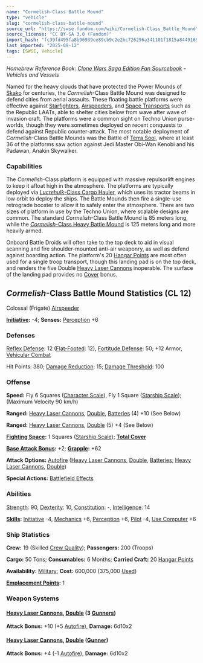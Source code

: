```yaml
---
name: "Cormelish-Class Battle Mound"
type: "vehicle"
slug: "cormelish-class-battle-mound"
source_url: "https://swse.fandom.com/wiki/Cormelish-Class_Battle_Mound"
source_license: "CC BY-SA 3.0 (Fandom)"
import_hash: "fc39fd495fa8b96939ce89cb9c2e2bc726296a341101f1815a844916996b3c09"
last_imported: "2025-09-12"
tags: [SWSE, Vehicle]
---
```

*Homebrew Reference Book: [Clone Wars Saga Edition Fan Sourcebook](https://swse.fandom.com/wiki/Clone_Wars_Saga_Edition_Fan_Sourcebook) - Vehicles and Vessels*

Named for the heavy clouds that have protected the Power Mounds of [Skako](https://swse.fandom.com/wiki/Skako) for centuries, the *Cormelish*-Class Battle Mound was designed to defend cities from aerial assaults. These floating battle platforms were effective against [Starfighters](https://swse.fandom.com/wiki/Starfighters), [Airspeeders](https://swse.fandom.com/wiki/Airspeeders), and [Space Transports](https://swse.fandom.com/wiki/Space_Transports) such as the Republic LAATs, able to shelter cities below from wave after wave of invasion craft. The platforms were a common sight on Techno Union purse-worlds, though they were sometimes deployed on recent conquests to defend against Republic counter-attack. The most notable deployment of *Cormelish*-Class Battle Mounds was the Battle of [Terra Sool](https://swse.fandom.com/wiki/Terra_Sool), where at least 36 of the platforms saw action against Jedi Master Obi-Wan Kenobi and his Padawan, Anakin Skywalker.

### Capabilities

The *Cormelish*-Class platform is equipped with massive repulsorlift engines to keep it afloat high in the atmosphere. The platforms are typically deployed via [*Lucrehulk*-Class Cargo Hauler](https://swse.fandom.com/wiki/Lucrehulk-Class_Cargo_Hauler), which uses its tractor beams in low orbit to deploy the ships. The Battle Mounds then fire a single-use retrograde booster to allow it to safely enter the atmosphere. There are two sizes of platform in use by the Techno Union, where scalable designs are common. The standard *Cormelish*-Class Battle Mound is 85 meters long, while the [*Cormelish*-Class Heavy Battle Mound](https://swse.fandom.com/wiki/Cormelish-Class_Heavy_Battle_Mound) is 125 meters long and more heavily armed.

Onboard Battle Droids will often take to the top deck to aid in visual scanning and fire shoulder-mounted anti-air weaponry, as well as defend against boarding action. The platform's 20 [Hangar Points](https://swse.fandom.com/wiki/Hangar_Points) are most often used for a single troop transport, though this landing pad is on the top deck, and renders the five Double [Heavy Laser Cannons](https://swse.fandom.com/wiki/Heavy_Laser_Cannons) inoperable. The surface of the landing pad provides no [Cover](https://swse.fandom.com/wiki/Cover) bonus.
## *Cormelish*-Class Battle Mound Statistics (CL 12)
Colossal (Frigate) [Airspeeder](https://swse.fandom.com/wiki/Airspeeder)

**[Initiative](https://swse.fandom.com/wiki/Initiative):** -4; **Senses:** [Perception](https://swse.fandom.com/wiki/Perception) +6
### Defenses
[Reflex Defense](https://swse.fandom.com/wiki/Reflex_Defense_(Vehicles)): 12 ([Flat-Footed](https://swse.fandom.com/wiki/Flat-Footed): 12), [Fortitude Defense](https://swse.fandom.com/wiki/Fortitude_Defense_(Vehicles)): 50; +12 Armor, [Vehicular Combat](https://swse.fandom.com/wiki/Vehicular_Combat)

Hit Points: 380; [Damage Reduction](https://swse.fandom.com/wiki/Damage_Reduction): 15; [Damage Threshold](https://swse.fandom.com/wiki/Damage_Threshold_(Vehicles)): 100
### Offense
**Speed:** Fly 6 Squares ([Character Scale](https://swse.fandom.com/wiki/Character_Scale)), Fly 1 Square ([Starship Scale](https://swse.fandom.com/wiki/Starship_Scale)); (Maximum Velocity 90 km/h)

**Ranged:** [Heavy Laser Cannons](https://swse.fandom.com/wiki/Heavy_Laser_Cannons), [Double](https://swse.fandom.com/wiki/Double), [Batteries](https://swse.fandom.com/wiki/Batteries) (4) +10 (See Below)

**Ranged:** [Heavy Laser Cannons](https://swse.fandom.com/wiki/Heavy_Laser_Cannons), [Double](https://swse.fandom.com/wiki/Double) (5) +4 (See Below)

**[Fighting Space](https://swse.fandom.com/wiki/Fighting_Space):** 1 Squares ([Starship Scale](https://swse.fandom.com/wiki/Starship_Scale)); **[Total Cover](https://swse.fandom.com/wiki/Total_Cover)**

**[Base Attack Bonus](https://swse.fandom.com/wiki/Base_Attack_Bonus):** +2; **[Grapple](https://swse.fandom.com/wiki/Grapple):** +62

**Attack Options:** [Autofire](https://swse.fandom.com/wiki/Autofire_(Vehicle_Combat)) ([Heavy Laser Cannons](https://swse.fandom.com/wiki/Heavy_Laser_Cannons), [Double](https://swse.fandom.com/wiki/Double), [Batteries](https://swse.fandom.com/wiki/Batteries); [Heavy Laser Cannons](https://swse.fandom.com/wiki/Heavy_Laser_Cannons), [Double](https://swse.fandom.com/wiki/Double))

**Special Actions:** [Battlefield Effects](https://swse.fandom.com/wiki/Battlefield_Effects)
### Abilities
[Strength](https://swse.fandom.com/wiki/Strength): 90, [Dexterity](https://swse.fandom.com/wiki/Dexterity): 10, [Constitution](https://swse.fandom.com/wiki/Constitution): -, [Intelligence](https://swse.fandom.com/wiki/Intelligence): 14

**[Skills](https://swse.fandom.com/wiki/Skills):** [Initiative](https://swse.fandom.com/wiki/Initiative) -4, [Mechanics](https://swse.fandom.com/wiki/Mechanics) +6, [Perception](https://swse.fandom.com/wiki/Perception) +6, [Pilot](https://swse.fandom.com/wiki/Pilot) -4, [Use Computer](https://swse.fandom.com/wiki/Use_Computer) +6
### Ship Statistics
**Crew:** 19 (Skilled [Crew Quality](https://swse.fandom.com/wiki/Crew_Quality)); **Passengers:** 200 (Troops)

**Cargo:** 50 Tons; **Consumables:** 6 Months; **Carried Craft:** 20 [Hangar Points](https://swse.fandom.com/wiki/Hangar_Points)

**Availability:** [Military](https://swse.fandom.com/wiki/Military); **Cost:** 600,000 (375,000 [Used](https://swse.fandom.com/wiki/Used))

**[Emplacement Points](https://swse.fandom.com/wiki/Emplacement_Points):** 1
### Weapon Systems

#### **[Heavy Laser Cannons](https://swse.fandom.com/wiki/Heavy_Laser_Cannons), [Double](https://swse.fandom.com/wiki/Double) (3 [Gunners](https://swse.fandom.com/wiki/Gunners))**
**Attack Bonus:** +10 (+5 [Autofire](https://swse.fandom.com/wiki/Autofire_(Vehicle_Combat))), **Damage:** 6d10x2
#### **[Heavy Laser Cannons](https://swse.fandom.com/wiki/Heavy_Laser_Cannons), [Double](https://swse.fandom.com/wiki/Double) ([Gunner](https://swse.fandom.com/wiki/Gunner))**
**Attack Bonus:** +4 (-1 [Autofire](https://swse.fandom.com/wiki/Autofire_(Vehicle_Combat))), **Damage:** 6d10x2